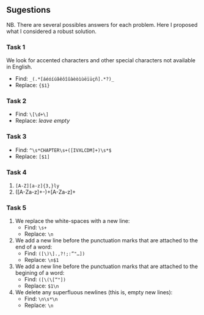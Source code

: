 ## Sugestions

NB. There are several possibles answers for each problem. Here I proposed what I considered a robust solution.


### Task 1
We look for accented characters and other special characters not available in English.

- Find: `_(.*[áéóíúâêôîûàèòìùëïüçñ].*?)_`
- Replace: `{$1}`

### Task 2
- Find: `\[\d+\]`
- Replace: *leave empty*

### Task 3
- Find: `^\s*CHAPTER\s+([IVXLCDM]+)\s*$`
- Replace: `[$1]`

### Task 4
1. `[A-Z][a-z]{3,}ly`
2. ([A-Za-z]+-)+[A-Za-z]+

### Task 5
1. We replace the white-spaces with a new line:
	- Find: `\s+`
	- Replace: `\n`
2. We add a new line before the punctuation marks that are attached to the end of a word:
	- Find: `([\)\].,?!;:”"…])`
	- Replace: `\n$1`
2. We add a new line before the punctuation marks that are attached to the begining of a word:
	- Find: `([\(\[“"])`
	- Replace: `$1\n`
4. We delete any superfluous newlines (this is, empty new lines):
	- Find: `\n\s*\n`
	- Replace: `\n`


